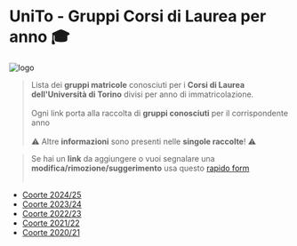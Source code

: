 # UniTo - Gruppi Corsi di Laurea per anno 🎓

![logo](https://imgur.com/0j40uci.jpg)


>Lista dei **gruppi matricole** conosciuti per i **Corsi di Laurea dell'Università di Torino** divisi per anno di immatricolazione.<br><br>
> Ogni link porta alla raccolta di **gruppi conosciuti** per il corrispondente anno <br><br>
> ⚠️ Altre **informazioni** sono presenti nelle **singole raccolte**! ⚠️

>Se hai un **link** da aggiungere o vuoi segnalare una **modifica/rimozione/suggerimento** usa questo [rapido form](https://rebrand.ly/form-gruppi-unito)<br><br>


- [Coorte 2024/25](https://nessunopage.github.io/coorte2425)
- [Coorte 2023/24](https://rebrand.ly/unito-links-23-24)
- [Coorte 2022/23](https://rebrand.ly/unito-links-22-23)
- [Coorte 2021/22](https://rebrand.ly/unito-links-21-22)
- [Coorte 2020/21](https://rebrand.ly/unito-links-20-21)


